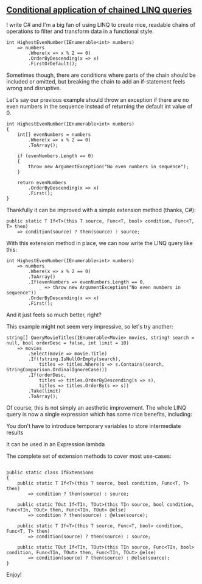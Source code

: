 

## [Conditional application of chained LINQ queries](https://dev.to/veloek/conditional-application-of-chained-linq-queries-560p?bb=184572)

I write C# and I'm a big fan of using LINQ to create nice, readable chains of operations to filter and transform data in a functional style.

```
int HighestEvenNumber(IEnumerable<int> numbers)
    => numbers
        .Where(x => x % 2 == 0)
        .OrderByDescending(x => x)
        .FirstOrDefault();
```
Sometimes though, there are conditions where parts of the chain should be included or omitted, but breaking the chain to add an if-statement feels wrong and disruptive.

Let's say our previous example should throw an exception if there are no even numbers in the sequence instead of returning the default int value of 0.

```
int HighestEvenNumber(IEnumerable<int> numbers)
{
    int[] evenNumbers = numbers
        .Where(x => x % 2 == 0)
        .ToArray();

    if (evenNumbers.Length == 0)
    {
        throw new ArgumentException("No even numbers in sequence");
    }

    return evenNumbers
        .OrderByDescending(x => x)
        .First();
}
```
Thankfully it can be improved with a simple extension method (thanks, C#):
```
public static T If<T>(this T source, Func<T, bool> condition, Func<T, T> then)
    => condition(source) ? then(source) : source;
```
With this extension method in place, we can now write the LINQ query like this:
```
int HighestEvenNumber(IEnumerable<int> numbers)
    => numbers
        .Where(x => x % 2 == 0)
        .ToArray()
        .If(evenNumbers => evenNumbers.Length == 0,
            _ => throw new ArgumentException("No even numbers in sequence"))
        .OrderByDescending(x => x)
        .First();
```
And it just feels so much better, right?

This example might not seem very impressive, so let's try another:
```
string[] QueryMovieTitles(IEnumerable<Movie> movies, string? search = null, bool orderDesc = false, int limit = 10)
    => movies
        .Select(movie => movie.Title)
        .If(!string.IsNullOrEmpty(search),
            titles => titles.Where(s => s.Contains(search, StringComparison.OrdinalIgnoreCase)))
        .If(orderDesc,
            titles => titles.OrderByDescending(s => s),
            titles => titles.OrderBy(s => s))
        .Take(limit)
        .ToArray();
```
Of course, this is not simply an aesthetic improvement. The whole LINQ query is now a single expression which has some nice benefits, including:

You don't have to introduce temporary variables to store intermediate results

It can be used in an Expression lambda

The complete set of extension methods to cover most use-cases:

```

public static class IfExtensions
{
    public static T If<T>(this T source, bool condition, Func<T, T> then)
        => condition ? then(source) : source;

    public static TOut If<TIn, TOut>(this TIn source, bool condition, Func<TIn, TOut> then, Func<TIn, TOut> @else)
        => condition ? then(source) : @else(source);

    public static T If<T>(this T source, Func<T, bool> condition, Func<T, T> then)
        => condition(source) ? then(source) : source;

    public static TOut If<TIn, TOut>(this TIn source, Func<TIn, bool> condition, Func<TIn, TOut> then, Func<TIn, TOut> @else)
        => condition(source) ? then(source) : @else(source);
}
```
Enjoy!
